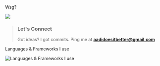 Wsg?

<a href="#stats" align="center">
  <picture>
    <source 
      srcset="https://github-readme-stats.vercel.app/api?username=aadidoesitbetter&show_icons=true&theme=transparent"
      media="(prefers-color-scheme: dark)"
    />
    <source
      srcset="https://github-readme-stats.vercel.app/api?username=aadidoesitbetter&show_icons=true&theme=transparent"
    />
    <img src="https://github-readme-stats.vercel.app/api?username=aadidoesitbetter&show_icons=true&theme=transparent" />
  </picture>
</a>

> ### Let's Connect
> Got ideas? I got commits. Ping me at **aadidoesitbetter@gmail.com**

Languages & Frameworks I use

![Languages & Frameworks I use](https://skillicons.dev/icons?i=go,git,c,python,html,rust,tensorflow,pytorch,nuxtjs,tailwind,prisma,graphql,scala,bootstrap)
